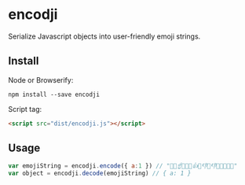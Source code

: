 # encodji
Serialize Javascript objects into user-friendly emoji strings.

## Install

Node or Browserify:
```
npm install --save encodji
```

Script tag:
```html
<script src="dist/encodji.js"></script>
```

## Usage

```javascript
var emojiString = encodji.encode({ a:1 }) // "🙏💞☝️👧👩👨👍💆👎🙌👎💛💪💨💨💨"
var object = encodji.decode(emojiString) // { a: 1 }
```
